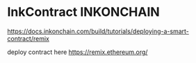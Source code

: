 # InkContract INKONCHAIN

https://docs.inkonchain.com/build/tutorials/deploying-a-smart-contract/remix

deploy contract here https://remix.ethereum.org/
